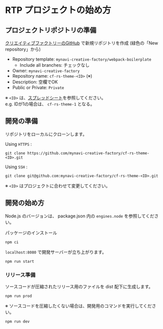 # RTP プロジェクトの始め方

## プロジェクトリポジトリの準備
[クリエイティブファクトリーのGitHub](https://github.com/orgs/mynavi-creative-factory/repositories) で新規リポジトリを作成 (緑色の「New repository」から)  
- Repository template: `mynavi-creative-factory/webpack-boilerplate`
  - Include all branches: チェックなし
- Owner: `mynavi-creative-factory`
- Repository name: `cf-rs-theme-<ID>` (※)
- Description: 空欄でOK
- Public or Private: `Private`

※ `<ID>` は、[スプレッドシート](https://docs.google.com/spreadsheets/d/1YVXl9mdjksUWNjT81lTLETvcIb17dSp5ZbEls9LuRSQ/edit#gid=53129079)を参照してください。  
e.g. IDが1の場合は、 `cf-rs-theme-1` となる。

## 開発の準備
リポジトリをローカルにクローンします。  

Using `HTTPS` :  
```
git clone https://github.com/mynavi-creative-factory/cf-rs-theme-<ID>.git
```

Using `SSH` :  
```
git clone git@github.com:mynavi-creative-factory/cf-rs-theme-<ID>.git
```

※ `<ID>` はプロジェクトに合わせて変更してください。

## 開発の始め方
Node.js のバージョンは、 package.json 内の `engines.node` を参照してください。

パッケージのインストール  
```
npm ci
```

`localhost:8080` で開発サーバーが立ち上がります。  
```
npm run start
```

### リリース準備
ソースコードが圧縮されたリリース用のファイルを dist 配下に生成します。  
```
npm run prod
```

※ ソースコードを圧縮したくない場合は、開発用のコマンドを実行してください。  
```
npm run dev
```
